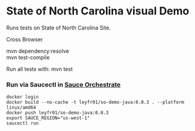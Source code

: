 # State of North Carolina visual Demo

Runs tests on State of North Carolina Site.

Cross Browser

mvn dependency:resolve    
mvn test-compile

Run all tests with: mvn test

### Run via Saucectl in [Sauce Orchestrate](https://docs.saucelabs.com/orchestrate/)

```shell
docker login
docker build --no-cache -t leyfr01/so-demo-java:0.0.3 . --platform linux/amd64
docker push leyfr01/so-demo-java:0.0.3
export SAUCE_REGION="us-west-1"
saucectl run
```
